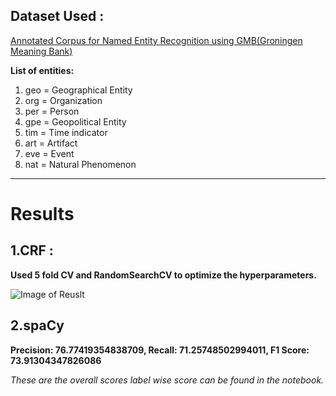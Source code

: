 ## Dataset Used :

[Annotated Corpus for Named Entity Recognition using GMB(Groningen Meaning Bank)](https://www.kaggle.com/abhinavwalia95/entity-annotated-corpus)

**List of entities:**

1. geo = Geographical Entity
2. org = Organization
3. per = Person
4. gpe = Geopolitical Entity
5. tim = Time indicator
6. art = Artifact
7. eve = Event
8. nat = Natural Phenomenon

-----------------------------------------------------------------------

# Results

## 1.CRF :
**Used 5 fold CV and RandomSearchCV to optimize the hyperparameters.**

![Image of Reuslt](https://github.com/ishan-ml/Cntxt_models-NLP/blob/master/NER(Named%20Entity%20Recognition)/Capture.PNG)

## 2.spaCy
**Precision: 76.77419354838709, Recall: 71.25748502994011, F1 Score: 73.91304347826086**

*These are the overall scores label wise score can be found in the notebook.*

